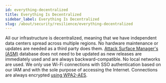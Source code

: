 ```yaml
---
id: everything-decentralized
title: Everything Is Decentralized
sidebar_label: Everything Is Decentralized
slug: /about/security/resilience/everything-decentralized
---
```


All our infrastructure is decentralized,
meaning that we have independent data centers
spread across multiple regions.
No hardware maintenance or updates are needed
as a third party does them.
[Attack Surface Manager's (ASM)](https://app.fluidattacks.com/)
database does not need to be updated
as new releases are immediately used
and are always backward-compatible.
No local networks are used.
We only use Wi-Fi connections
with SSO authentication
based on our IAM
and with the sole purpose of accessing the Internet.
Connections are always encrypted
[using WPA2-AES](/criteria/requirements/252).
